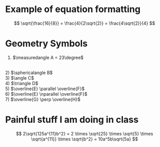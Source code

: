 
# Example of equation formatting
$$
\sqrt{\frac{16}{8}} = \frac{4}{2\sqrt{2}} = \frac{4\sqrt{2}}{4}
$$

# Geometry Symbols

1) $\measuredangle A = 23\degree$
<br>
2) $\sphericalangle B$
<br>
3) $\angle C$
<br>
4) $\triangle D$
<br>
5)  $\overline{E} \parallel \overline{F}$
<br>
6)  $\overline{E} \nparallel \overline{F}$
<br>
7)  $\overline{G} \perp \overline{H}$


# Painful stuff I am doing in class

$$
2\sqrt{125a^{11}b^2} = 2 \times \sqrt{25} \times \sqrt{5} \times \sqrt{a^{11}} \times \sqrt{b^2} = 10a^5b\sqrt{5a}
$$